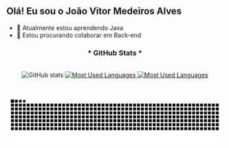 ## Olá! Eu sou o João Vitor Medeiros Alves

- 🌱 Atualmente estou aprendendo Java
- 👯 Estou procurando colaborar em Back-end


<div style="text-align: center;" align="center">
  <h3>* GitHub Stats *</h3>
  <br>
  <img src="https://github-readme-stats-git-masterrstaa-rickstaa.vercel.app/api?username=joao-alves05&hide_title=true&show_icons=true&include_all_commits=false&count_private=true&line_height=25&hide=issues&bg_color=000&title_color=FF00F6&text_color=FFF&border_radius=3&border_color=36123c&icon_color=FF00F6&theme=jolly" alt="GitHub stats">

  <a href="https://github.com/joao-alves05/github-readme-stats">
    <img src="https://github-readme-stats-git-masterrstaa-rickstaa.vercel.app/api/top-langs/?username=joao-alves05&line_height=10&card_width=290&layout=compact&hide_title=false&count_private=true&langs_count=4&show_icons=true&title_color=FF00F6&hide=html,css&bg_color=000&text_color=8B8B8B&border_radius=3&border_color=561760&count_private=true" alt="Most Used Languages">
    <img src="https://github-readme-stats-git-masterrstaa-rickstaa.vercel.app/api/top-langs/?username=joao-alves05&line_height=10&card_width=290&layout=compact&hide_title=false&count_private=true&langs_count=4&show_icons=true&title_color=FF00F6&hide=html,scss,less&bg_color=000&text_color=8B8B8B&border_radius=3&border_color=561760&count_private=true" alt="Most Used Languages">
  </a>
</div>


#

<picture align="center">
  <source media="(prefers-color-scheme: dark)" srcset="https://raw.githubusercontent.com/joao-alves05/joao-alves05/output/github-contribution-grid-snake-dark.svg">
  <source media="(prefers-color-scheme: light)" srcset="https://raw.githubusercontent.com/joao-alves05/joao-alves05/output/github-contribution-grid-snake-dark.svg">
  <img align="center" alt="github contribution grid snake animation" src="https://raw.githubusercontent.com/joao-alves05/joao-alves05/output/github-contribution-grid-snake.svg">
</picture>
  
